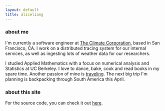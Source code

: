 ```yaml
---
layout: default
title: aliceliang
---
```


<h3>
  <a name="about-me" class="anchor" href="#about-me"><span class="octicon octicon-link"></span></a>about me</h3>

<p>I'm currently a software engineer at <a href="http://www.climate.com">The Climate Corporation</a>, based in San Francisco, CA.  I work on a distributed tracing system for our internal services, as well as ingesting lots of weather data for our researchers.</p>

<p>I studied Applied Mathematics with a focus on numerical analysis and Statistics at UC Berkeley.  I love to dance, bake, cook and read books in my spare time.  Another passion of mine is <a href="http://speakeasyalice.wordpress.com">traveling</a>.  The next big trip I'm planning is backpacking through South America this April.</p>

<h3>
  <a name="about-this-side" class="anchor" href="#about-this-side"><span class="octicon octicon-link"></span></a>about this site</h3>
<p>For the source code, you can check it out <a href="https://github.com/aliceliang/aliceliang.github.io">here</a>.</p>
